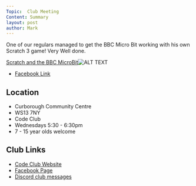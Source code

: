 ```yaml
---
Topic:  Club Meeting
Content: Summary
layout: post
author: Mark
---
```

One of our regulars managed to get the BBC Micro Bit working with his own Scratch 3 game! Very Well done.

[Scratch and the BBC MicroBit](https://www.facebook.com/720665616418529/videos/1121144294739801)![ALT TEXT](https://scontent.fbhx6-1.fna.fbcdn.net/v/t15.13418-10/59769979_472433546830882_4518382999292608512_n.jpg?stp=dst-jpg_s720x720&_nc_cat=102&ccb=1-7&_nc_sid=ad6a45&_nc_ohc=0K3vwBz-faIAX9dubNH&_nc_ht=scontent.fbhx6-1.fna&edm=AKK4YLsEAAAA&oh=00_AfCPr15Kk8jioRXPY-AWD4jJdQ1vukqOXWIvKzG4dwZDKg&oe=652AB7CC)

* [Facebook Link](https://www.facebook.com/1481985248595237/posts/2056182337842189/)

## Location

* Curborough Community Centre
* WS13 7NY
* Code Club
* Wednesdays 5:30 - 6:30pm
* 7 - 15 year olds welcome

## Club Links

* [Code Club Website](https://lichfield-code-club.github.io/)
* [Facebook Page](https://www.facebook.com/LichfieldCoders)
* [Discord club messages](https://discord.gg/szz6xGK)
